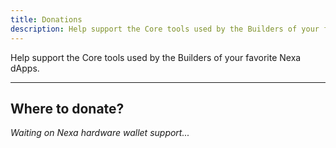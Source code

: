 ```yaml
---
title: Donations
description: Help support the Core tools used by the Builders of your favorite Nexa dApps.
---
```


Help support the Core tools used by the Builders of your favorite Nexa dApps.

---

## Where to donate?

_Waiting on Nexa hardware wallet support..._
